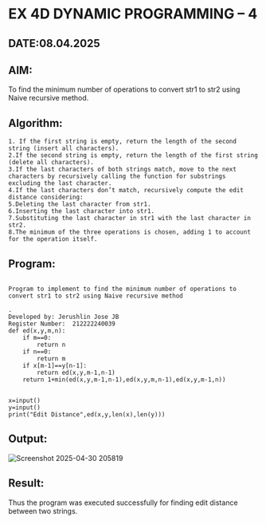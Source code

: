 # EX 4D DYNAMIC PROGRAMMING – 4
## DATE:08.04.2025
## AIM:
To find the minimum number of operations to convert str1 to str2 using Naive recursive method.

## Algorithm:
```
1. If the first string is empty, return the length of the second string (insert all characters).
2.If the second string is empty, return the length of the first string (delete all characters).
3.If the last characters of both strings match, move to the next characters by recursively calling the function for substrings excluding the last character.
4.If the last characters don’t match, recursively compute the edit distance considering:
5.Deleting the last character from str1.
6.Inserting the last character into str1.
7.Substituting the last character in str1 with the last character in str2.
8.The minimum of the three operations is chosen, adding 1 to account for the operation itself.  
```
## Program:
```

Program to implement to find the minimum number of operations to convert str1 to str2 using Naive recursive method

.
Developed by: Jerushlin Jose JB
Register Number:  212222240039
def ed(x,y,m,n):
    if m==0:
        return n
    if n==0:
        return m
    if x[m-1]==y[n-1]:
        return ed(x,y,m-1,n-1)
    return 1+min(ed(x,y,m-1,n-1),ed(x,y,m,n-1),ed(x,y,m-1,n))
    
    
x=input()
y=input()
print("Edit Distance",ed(x,y,len(x),len(y)))
```

## Output:
![Screenshot 2025-04-30 205819](https://github.com/user-attachments/assets/cdfb8dde-98fd-4679-985e-4982574d71cf)

## Result:
Thus the program was executed successfully for finding edit distance between two strings.
